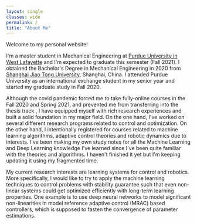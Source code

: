 ```yaml
---
layout: single
classes: wide
permalink: /
title: "About Me"
---
```


Welcome to my personal website!

I'm a master student in Mechanical Engineering  at [Purdue University in West Lafayette]() and I'm expected to graduate this semester (Fall 2021). I obtained the Bachelor's Degree in Mechanical Engineering in 2020 from [Shanghai Jiao Tong University](https://en.sjtu.edu.cn/), Shanghai, China. I attended Purdue University as an international exchange student in my senior year and started my graduate study in Fall 2020. 

Although the covid pandemic forced me to take fully-online courses in the Fall 2020 and Spring 2021, and prevented me from transferring into the thesis track , I have equipped myself with rich research experiences and built a solid foundation in my major field. On the one hand, I've worked on several different research programs related to control and optimization. On the other hand, I intentionally registered for courses related to machine learning algorithms, adaptive control theories and robotic dynamics due to interests.  I've been making my own study notes for all the Machine Learning and Deep Learning knowledge I've learned since I've been quite familiar with the theories and algorithms. I haven't finished it yet but I'm keeping updating it using my fragmented time.

My current research interests are learning systems for control and robotics. More specifically, I would like to try to apply the machine learning techniques to control problems with stability guarantee such that even non-linear systems could get optimized efficiently with long-term learning properties.  One example is to use deep neural networks to  model significant non-linearities in model reference adaptive control (MRAC) based controllers, which is supposed to fasten the convergence of parameter estimations.
